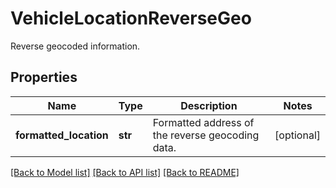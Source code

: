 # VehicleLocationReverseGeo

Reverse geocoded information.
## Properties
Name | Type | Description | Notes
------------ | ------------- | ------------- | -------------
**formatted_location** | **str** | Formatted address of the reverse geocoding data. | [optional] 

[[Back to Model list]](../README.md#documentation-for-models) [[Back to API list]](../README.md#documentation-for-api-endpoints) [[Back to README]](../README.md)


